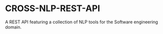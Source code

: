 # CROSS-NLP-REST-API
A REST API featuring a collection of NLP tools for the Software engineering domain.
